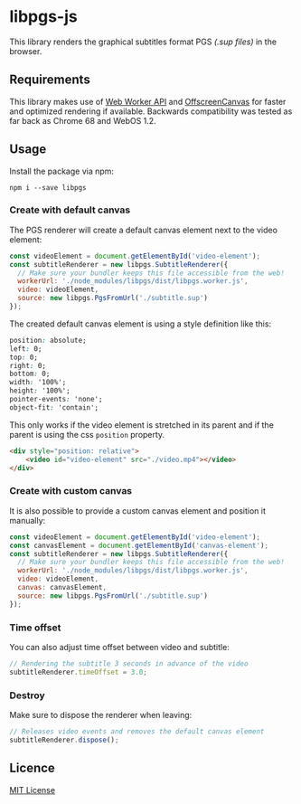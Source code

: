 # libpgs-js

This library renders the graphical subtitles format PGS _(.sup files)_ in the browser.

## Requirements

This library makes use of [Web Worker API](https://developer.mozilla.org/en-US/docs/Web/API/Web_Workers_API) and [OffscreenCanvas](https://developer.mozilla.org/en-US/docs/Web/API/OffscreenCanvas) for faster and optimized rendering if
available. Backwards compatibility was tested as far back as Chrome 68 and WebOS 1.2.

## Usage

Install the package via npm:
```
npm i --save libpgs
```

### Create with default canvas

The PGS renderer will create a default canvas element next to the video element:

```javascript
const videoElement = document.getElementById('video-element');
const subtitleRenderer = new libpgs.SubtitleRenderer({
  // Make sure your bundler keeps this file accessible from the web!
  workerUrl: './node_modules/libpgs/dist/libpgs.worker.js', 
  video: videoElement,
  source: new libpgs.PgsFromUrl('./subtitle.sup')
});
```

The created default canvas element is using a style definition like this:

```css
position: absolute;
left: 0;
top: 0;
right: 0;
bottom: 0;
width: '100%';
height: '100%';
pointer-events: 'none';
object-fit: 'contain';
```

This only works if the video element is stretched in its parent and if the parent is using the css `position` property.

```html
<div style="position: relative">
    <video id="video-element" src="./video.mp4"></video>
</div>
```

### Create with custom canvas

It is also possible to provide a custom canvas element and position it manually:

```javascript
const videoElement = document.getElementById('video-element');
const canvasElement = document.getElementById('canvas-element');
const subtitleRenderer = new libpgs.SubtitleRenderer({
  // Make sure your bundler keeps this file accessible from the web!
  workerUrl: './node_modules/libpgs/dist/libpgs.worker.js',
  video: videoElement,
  canvas: canvasElement, 
  source: new libpgs.PgsFromUrl('./subtitle.sup')
});
```

### Time offset

You can also adjust time offset between video and subtitle:

```javascript
// Rendering the subtitle 3 seconds in advance of the video
subtitleRenderer.timeOffset = 3.0;
```

### Destroy

Make sure to dispose the renderer when leaving:

```javascript
// Releases video events and removes the default canvas element
subtitleRenderer.dispose();
```

## Licence

[MIT License](LICENSE)
